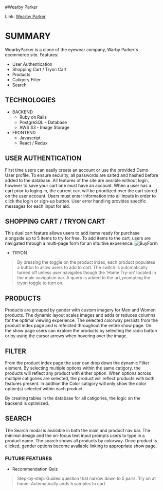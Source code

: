 #Wearby Parker

Link: [Wearby Parker](http://wearby-parker.herokuapp.com/#/)

# SUMMARY
WearbyParker is a clone of the eyewear company, Warby Parker's ecommerce site. 
Features:
  * User Authentication
  * Shopping Cart / Tryon Cart
  * Products
  * Catigory Filter
  * Search

## TECHNOLOGIES
* BACKEND
  * Ruby on Rails
  * PostgreSQL - Database
  * AWS S3 - Image Storage
* FRONTEND
  * Javascript
  * React / Redux


## USER AUTHENTICATION
First time users can easily create an account or use the provided Demo User profile. To ensure security, all passwords are salted and hashed before added to the database. All features of the site are availble without login, however to save your cart one must have an account. When a user has a cart prior to loging in, the current cart will be prioritized over the cart stored on the user account.
Users must enter information into all inputs in order to click the login or sign-up button. User error handling provides specific messages for each input for aid.

## SHOPPING CART / TRYON CART
This duel cart feature allows users to add items ready for purchase alongside up to 5 items to try for free. To add items to the cart, users are navigated through a multi-page form for an intuitive experience. 
![BuyForm](https://user-images.githubusercontent.com/79214086/135509880-73926c9e-5bd7-4f2d-bd0e-32b8845e2999.gif)

* TRYON
> By pressing the toggle on the product index, each product populates a button to allow users to add to cart.
> The switch is automatically turned off unless user navigates though the 'Home Try-on' located in the main navigation bar. A query is added to the url, prompting the tryon toggle to turn on.


## PRODUCTS
Products are grouped by gender with custom imagery for Men and Women products. The dynamic layout scales images and adds or reduces columns for the optimal viewing experience. 
The selected colorway persists from the product index page and is refelcted throughout the entire show page. On the show page users can explore the products by selecting the radio button or by using the cursor arrows when hovering over the image. 

## FILTER
From the product index page the user can drop down the dynamic Filter element. By selecting multiple options within the same catigory, the products will reflect any product with either option. When options across multiple catigories are selected, the product will reflect products with both features present. In addtion the Color catigory will only show the color option(s) selected within each product.

By creating tables in the database for all catigories, the logic on the backend is optimized.

## SEARCH
The Search modal is available in both the main and product nav bar. The minimal design and the on-focus text input prompts users to type in a product name. The search shows all products by colorway. Once product is clicked, gender options become available linking to appropriate show page.

### FUTURE FEATURES
* Recommendation Quiz
> Step-by-step: Guided question that narrow down to 5 pairs.
> Try on at home: Automatically adds 5 samples to cart.
